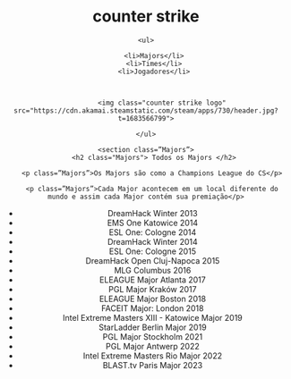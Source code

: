<!DOCTYPE html>
<html lang="pt-br">
<head>
    <meta charset="UTF-8">
    <meta http-equiv="X-UA-Compatible" content="IE=edge">
    <meta name="viewport" content="width=device-width, initial-scale=1.0">
    <title>Document</title>
    <link rel="stylesheet" href="cssdapag.css">
</head>
<body>
    
<header>
        <h1><strong>counter strike</strong></h1>

    <ul>

        <li>Majors</li>
        <li>Times</li>
        <li>Jogadores</li>


        
            <img class="counter strike logo" src="https://cdn.akamai.steamstatic.com/steam/apps/730/header.jpg?t=1683566799">

    </ul>

    <section class=”Majors”>
        <h2 class="Majors"> Todos os Majors </h2>
       
       <p class=”Majors”>Os Majors são como a Champions League do CS</p>
       
       <p class=”Majors”>Cada Major acontecem em um local diferente do mundo e assim cada Major contém sua premiação</p>
       
        
 <ul> 
        <li>DreamHack Winter 2013 </li>
        <li>EMS One Katowice 2014 </li>
        <li>ESL One: Cologne 2014 </li>
        <li>DreamHack Winter 2014 </li>
        <li>ESL One: Cologne 2015 </li>
        <li>DreamHack Open Cluj-Napoca 2015 </li>
        <li>MLG Columbus 2016 </li>
        <li>ELEAGUE Major Atlanta 2017 </li>
        <li>PGL Major Kraków 2017 </li>
        <li>ELEAGUE Major Boston 2018 </li>
        <li>FACEIT Major: London 2018 </li>
        <li>Intel Extreme Masters XIII - Katowice Major 2019 </li>
        <li>StarLadder Berlin Major 2019 </li>
        <li>PGL Major Stockholm 2021 </li>
        <li>PGL Major Antwerp 2022 </li>
        <li>Intel Extreme Masters Rio Major 2022 </li>
        <li>BLAST.tv Paris Major 2023</li>
</ul>

</header>
</body>
</html>
